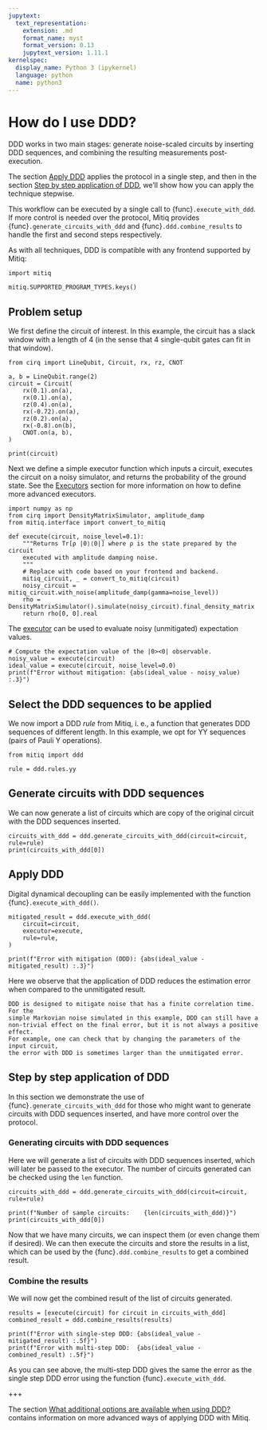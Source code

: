 ```yaml
---
jupytext:
  text_representation:
    extension: .md
    format_name: myst
    format_version: 0.13
    jupytext_version: 1.11.1
kernelspec:
  display_name: Python 3 (ipykernel)
  language: python
  name: python3
---
```


# How do I use DDD?
DDD works in two main stages: generate noise-scaled circuits by inserting DDD sequences, and combining the resulting measurements post-execution.

The section [Apply DDD](#apply-ddd) applies the protocol in a single step, and then in the section [Step by step application of DDD](#step-by-step-application-of-ddd), we’ll show how you can apply the technique stepwise.

This workflow can be executed by a single call to {func}`.execute_with_ddd`.
If more control is needed over the protocol, Mitiq provides {func}`.generate_circuits_with_ddd` and {func}`.ddd.combine_results` to handle the first and second steps respectively.

As with all techniques, DDD is compatible with any frontend supported by Mitiq:

```{code-cell} ipython3
import mitiq

mitiq.SUPPORTED_PROGRAM_TYPES.keys()
```


## Problem setup
We first define the circuit of interest. In this example, the circuit has a
slack window with a length of 4 (in the sense that 4 single-qubit gates can fit in that window).

```{code-cell} ipython3
from cirq import LineQubit, Circuit, rx, rz, CNOT

a, b = LineQubit.range(2)
circuit = Circuit(
    rx(0.1).on(a),
    rx(0.1).on(a),
    rz(0.4).on(a),
    rx(-0.72).on(a),
    rz(0.2).on(a),
    rx(-0.8).on(b),
    CNOT.on(a, b),
)

print(circuit)
```

Next we define a simple executor function which inputs a circuit, executes
the circuit on a noisy simulator, and returns the probability of the ground
state. See the [Executors](executors.md) section for more information on
how to define more advanced executors.

```{code-cell} ipython3
import numpy as np
from cirq import DensityMatrixSimulator, amplitude_damp
from mitiq.interface import convert_to_mitiq

def execute(circuit, noise_level=0.1):
    """Returns Tr[ρ |0⟩⟨0|] where ρ is the state prepared by the circuit
    executed with amplitude damping noise.
    """
    # Replace with code based on your frontend and backend.
    mitiq_circuit, _ = convert_to_mitiq(circuit)
    noisy_circuit = mitiq_circuit.with_noise(amplitude_damp(gamma=noise_level))
    rho = DensityMatrixSimulator().simulate(noisy_circuit).final_density_matrix
    return rho[0, 0].real
```

The [executor](executors.md) can be used to evaluate noisy (unmitigated)
expectation values.

```{code-cell} ipython3
# Compute the expectation value of the |0><0| observable.
noisy_value = execute(circuit)
ideal_value = execute(circuit, noise_level=0.0)
print(f"Error without mitigation: {abs(ideal_value - noisy_value) :.3}")
```

## Select the DDD sequences to be applied
We now import a DDD _rule_ from Mitiq, i. e., a function that generates DDD sequences of different length.
In this example, we opt for YY sequences (pairs of Pauli Y operations).
```{code-cell} ipython3
from mitiq import ddd

rule = ddd.rules.yy
```

## Generate circuits with DDD sequences
We can now generate a list of circuits which are copy of the original circuit with the DDD sequences inserted.
```{code-cell} ipython3
circuits_with_ddd = ddd.generate_circuits_with_ddd(circuit=circuit, rule=rule)
print(circuits_with_ddd[0])
```

## Apply DDD
Digital dynamical decoupling can be easily implemented with the function
{func}`.execute_with_ddd()`.

```{code-cell} ipython3
mitigated_result = ddd.execute_with_ddd(
    circuit=circuit,
    executor=execute,
    rule=rule,
)
```

```{code-cell} ipython3
print(f"Error with mitigation (DDD): {abs(ideal_value - mitigated_result) :.3}")
```

Here we observe that the application of DDD reduces the estimation error when compared
to the unmitigated result.

```{admonition} Note:
DDD is designed to mitigate noise that has a finite correlation time. For the
simple Markovian noise simulated in this example, DDD can still have a
non-trivial effect on the final error, but it is not always a positive effect.
For example, one can check that by changing the parameters of the input circuit,
the error with DDD is sometimes larger than the unmitigated error.
```

## Step by step application of DDD

In this section we demonstrate the use of {func}`.generate_circuits_with_ddd` for those who might want to generate circuits with DDD sequences inserted, and have more control over the protocol.

### Generating circuits with DDD sequences

Here we will generate a list of circuits with DDD sequences inserted, which will later be passed to the executor. The number of circuits generated can be checked using the `len` function.

```{code-cell} ipython3
circuits_with_ddd = ddd.generate_circuits_with_ddd(circuit=circuit, rule=rule)

print(f"Number of sample circuits:    {len(circuits_with_ddd)}")
print(circuits_with_ddd[0])
```

Now that we have many circuits, we can inspect them (or even change them if desired).
We can then execute the circuits and store the results in a list, which can be used by the {func}`.ddd.combine_results` to get a combined result.

### Combine the results

We will now get the combined result of the list of circuits generated.

```{code-cell} ipython3
results = [execute(circuit) for circuit in circuits_with_ddd]
combined_result = ddd.combine_results(results)

print(f"Error with single-step DDD: {abs(ideal_value - mitigated_result) :.5f}")
print(f"Error with multi-step DDD:  {abs(ideal_value - combined_result) :.5f}")
```

As you can see above, the multi-step DDD gives the same the error as the single step DDD error using the function {func}`.execute_with_ddd`.

+++

The section
[What additional options are available when using DDD?](ddd-3-options.md)
contains information on more advanced ways of applying DDD with Mitiq.
